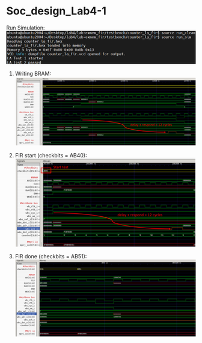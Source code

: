 # Soc_design_Lab4-1

Run Simulation:
![/run_sim](/dump/run_sim.png)

1. Writing BRAM:
![Writing](/dump/write_bram.png)

3. FIR start (checkbits = AB40):
![start](/dump/AB40.png)

4. FIR done (checkbits = AB51):
![done](/dump/AB51.png)

